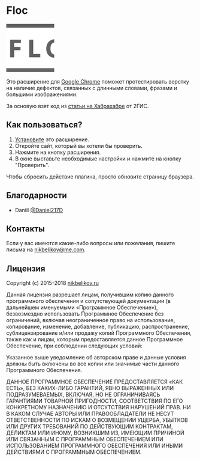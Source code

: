 # Floc

![floc-logo](https://github.com/nikbelikov/floc/blob/master/floc/icon.png)

Это расширение для [Google Chrome](https://www.google.ru/chrome/index.html) поможет протестировать верстку на наличие дефектов, связанных с длинными словами, фразами и большими изображениями.

За основую взят код из [статьи на Хабрахабре](http://habrahabr.ru/company/2gis/blog/246831/) от 2ГИС.

## Как пользоваться?

1. [Установите](http://goo.gl/3xt6MV) это расширение.
2. Откройте сайт, который вы хотели бы проверить.
3. Нажмите на кнопку расширения.
4. В окне выставьте необходимые настройки и нажмите на кнопку "Проверить".

Чтобы сбросить действие плагина, просто обновите страницу браузера.

## Благодарности

- Daniil [@Daniel217D](https://github.com/Daniel217D)

## Контакты

Если у вас имеются какие-либо вопросы или пожелания, пишите письма на [nikbelikov@me.com](mailto:nikbelikov@me.com).

## Лицензия

Copyright (c) 2015-2018 [nikbelikov.ru](http://nikbelikov.ru/)

Данная лицензия разрешает лицам, получившим копию данного программного обеспечения и сопутствующей документации (в дальнейшем именуемыми «Программное Обеспечение»), безвозмездно использовать Программное Обеспечение без ограничений, включая неограниченное право на использование, копирование, изменение, добавление, публикацию, распространение, сублицензирование и/или продажу копий Программного Обеспечения, также как и лицам, которым предоставляется данное Программное Обеспечение, при соблюдении следующих условий:

Указанное выше уведомление об авторском праве и данные условия должны быть включены во все копии или значимые части данного Программного Обеспечения.

ДАННОЕ ПРОГРАММНОЕ ОБЕСПЕЧЕНИЕ ПРЕДОСТАВЛЯЕТСЯ «КАК ЕСТЬ», БЕЗ КАКИХ-ЛИБО ГАРАНТИЙ, ЯВНО ВЫРАЖЕННЫХ ИЛИ ПОДРАЗУМЕВАЕМЫХ, ВКЛЮЧАЯ, НО НЕ ОГРАНИЧИВАЯСЬ ГАРАНТИЯМИ ТОВАРНОЙ ПРИГОДНОСТИ, СООТВЕТСТВИЯ ПО ЕГО КОНКРЕТНОМУ НАЗНАЧЕНИЮ И ОТСУТСТВИЯ НАРУШЕНИЙ ПРАВ. НИ В КАКОМ СЛУЧАЕ АВТОРЫ ИЛИ ПРАВООБЛАДАТЕЛИ НЕ НЕСУТ ОТВЕТСТВЕННОСТИ ПО ИСКАМ О ВОЗМЕЩЕНИИ УЩЕРБА, УБЫТКОВ ИЛИ ДРУГИХ ТРЕБОВАНИЙ ПО ДЕЙСТВУЮЩИМ КОНТРАКТАМ, ДЕЛИКТАМ ИЛИ ИНОМУ, ВОЗНИКШИМ ИЗ, ИМЕЮЩИМ ПРИЧИНОЙ ИЛИ СВЯЗАННЫМ С ПРОГРАММНЫМ ОБЕСПЕЧЕНИЕМ ИЛИ ИСПОЛЬЗОВАНИЕМ ПРОГРАММНОГО ОБЕСПЕЧЕНИЯ ИЛИ ИНЫМИ ДЕЙСТВИЯМИ С ПРОГРАММНЫМ ОБЕСПЕЧЕНИЕМ.
